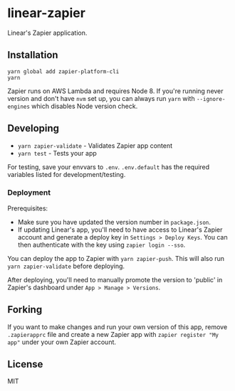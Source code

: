 # linear-zapier

Linear's Zapier application.

## Installation

```
yarn global add zapier-platform-cli
yarn
```

Zapier runs on AWS Lambda and requires Node 8. If you're running never version and don't have `nvm` set up, you can always run `yarn` with `--ignore-engines` which disables Node version check.

## Developing

- `yarn zapier-validate` - Validates Zapier app content
- `yarn test` - Tests your app

For testing, save your envvars to `.env`. `.env.default` has the required variables listed for development/testing.

### Deployment

Prerequisites:

- Make sure you have updated the version number in `package.json`.
- If updating Linear's app, you'll need to have access to Linear's Zapier account and generate a deploy key in `Settings > Deploy Keys`. You can then authenticate with the key using `zapier login --sso`.

You can deploy the app to Zapier with `yarn zapier-push`. This will also run `yarn zapier-validate` before deploying.

After deploying, you'll need to manually promote the version to 'public' in Zapier's dashboard under `App > Manage > Versions`.

## Forking

If you want to make changes and run your own version of this app, remove `.zapierapprc` file and create a new Zapier app with `zapier register "My app"` under your own Zapier account.

## License

MIT
